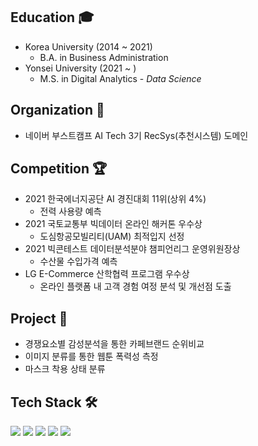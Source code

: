 ## Education 🎓  
- Korea University (2014 ~ 2021)  
  - B.A. in Business Administration  
- Yonsei University (2021 ~ )  
  - M.S. in Digital Analytics - _Data Science_
## Organization 🙋
- 네이버 부스트캠프 AI Tech 3기 RecSys(추천시스템) 도메인
## Competition 🏆
- 2021 한국에너지공단 AI 경진대회 11위(상위 4%)
  - 전력 사용량 예측
- 2021 국토교통부 빅데이터 온라인 해커톤 우수상
  - 도심항공모빌리티(UAM) 최적입지 선정
- 2021 빅콘테스트 데이터분석분야 챔피언리그 운영위원장상
  - 수산물 수입가격 예측
- LG E-Commerce 산학협력 프로그램 우수상
  - 온라인 플랫폼 내 고객 경험 여정 분석 및 개선점 도출
## Project 💼
- 경쟁요소별 감성분석을 통한 카페브랜드 순위비교
- 이미지 분류를 통한 웹툰 폭력성 측정
- 마스크 착용 상태 분류
## Tech Stack 🛠️
<img src="https://img.shields.io/badge/Python-3766AB?style=flat-square&logo=Python&logoColor=white"/></a> 
<img src="https://img.shields.io/badge/R-276DC3?style=flat-square&logo=R&logoColor=white"/></a> 
<img src="https://img.shields.io/badge/Pytorch-EE4C2C?style=flat-square&logo=Pytorch&logoColor=white"/></a> 
<img src="https://img.shields.io/badge/TensorFlow-FF6F00?style=flat-square&logo=TensorFlow&logoColor=white"/></a> 
<img src="https://img.shields.io/badge/Keras-D00000?style=flat-square&logo=Keras&logoColor=white"/></a> 
